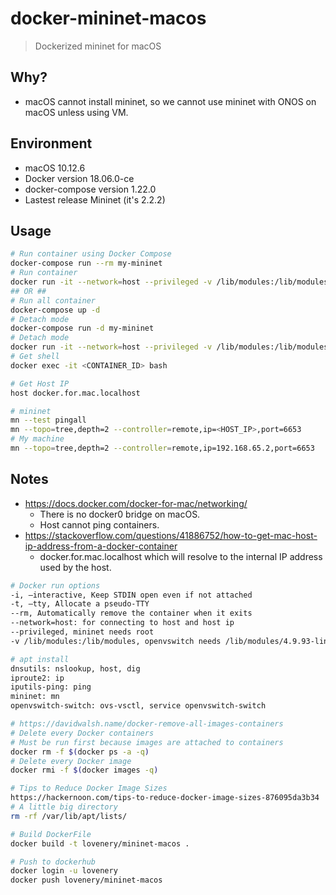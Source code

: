 # docker-mininet-macos

> Dockerized mininet for macOS

## Why?

- macOS cannot install mininet, so we cannot use mininet with ONOS on macOS unless using VM.

## Environment

- macOS 10.12.6
- Docker version 18.06.0-ce
- docker-compose version 1.22.0
- Lastest release Mininet (it's 2.2.2)

## Usage

```bash
# Run container using Docker Compose
docker-compose run --rm my-mininet
# Run container
docker run -it --network=host --privileged -v /lib/modules:/lib/modules --rm lovenery/mininet-macos
## OR ##
# Run all container
docker-compose up -d
# Detach mode
docker-compose run -d my-mininet
# Detach mode
docker run -it --network=host --privileged -v /lib/modules:/lib/modules -d lovenery/mininet-macos
# Get shell
docker exec -it <CONTAINER_ID> bash

# Get Host IP
host docker.for.mac.localhost

# mininet
mn --test pingall
mn --topo=tree,depth=2 --controller=remote,ip=<HOST_IP>,port=6653
# My machine
mn --topo=tree,depth=2 --controller=remote,ip=192.168.65.2,port=6653
```

## Notes

- https://docs.docker.com/docker-for-mac/networking/
    - There is no docker0 bridge on macOS.
    - Host cannot ping containers.
- https://stackoverflow.com/questions/41886752/how-to-get-mac-host-ip-address-from-a-docker-container
    - docker.for.mac.localhost which will resolve to the internal IP address used by the host.

```bash
# Docker run options
-i, –interactive, Keep STDIN open even if not attached
-t, –tty, Allocate a pseudo-TTY
--rm, Automatically remove the container when it exits
--network=host: for connecting to host and host ip
--privileged, mininet needs root
-v /lib/modules:/lib/modules, openvswitch needs /lib/modules/4.9.93-linuxkit-aufs

# apt install
dnsutils: nslookup, host, dig
iproute2: ip
iputils-ping: ping
mininet: mn
openvswitch-switch: ovs-vsctl, service openvswitch-switch

# https://davidwalsh.name/docker-remove-all-images-containers
# Delete every Docker containers
# Must be run first because images are attached to containers
docker rm -f $(docker ps -a -q)
# Delete every Docker image
docker rmi -f $(docker images -q)

# Tips to Reduce Docker Image Sizes
https://hackernoon.com/tips-to-reduce-docker-image-sizes-876095da3b34
# A little big directory
rm -rf /var/lib/apt/lists/

# Build DockerFile
docker build -t lovenery/mininet-macos .

# Push to dockerhub
docker login -u lovenery
docker push lovenery/mininet-macos
```
